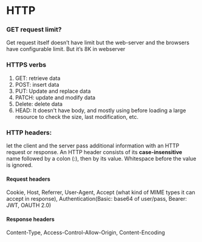 # HTTP

### GET request limit?

Get request itself doesn’t have limit but the web-server and the browsers have configurable limit. But it’s 8K in webserver



### HTTPS verbs

1. GET: retrieve data
2. POST: insert data
3. PUT: Update and replace data
4. PATCH: update and modify data
5. Delete: delete data
6. HEAD: It doesn't have body, and mostly using before loading a large resource to check the size, last modification, etc.

### HTTP headers:

let the client and the server pass additional information with an HTTP request or response. An HTTP header consists of its **case-insensitive** name followed by a colon \(:\), then by its value. Whitespace before the value is ignored.

#### Request headers

Cookie, Host, Referrer, User-Agent, Accept \(what kind of MIME types it can accept in response\), Authentication\(Basic: base64 of user/pass, Bearer: JWT, OAUTH 2.0\)

#### Response headers

Content-Type, Access-Control-Allow-Origin, Content-Encoding







